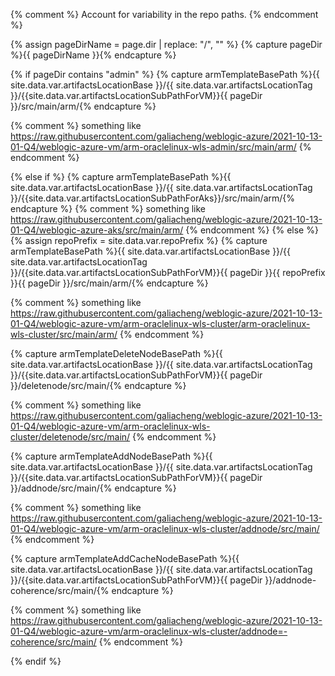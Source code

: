 <!--
Copyright (c) 2021, Oracle and/or its affiliates.
Licensed under the Universal Permissive License v 1.0 as shown at https://oss.oracle.com/licenses/upl.
-->

{% comment %}
Account for variability in the repo paths.
{% endcomment %}

{% assign pageDirName = page.dir | replace: "/", "" %}
{% capture pageDir %}{{ pageDirName }}{% endcapture %}

{% if pageDir contains "admin" %}
  {% capture armTemplateBasePath %}{{ site.data.var.artifactsLocationBase }}/{{ site.data.var.artifactsLocationTag }}/{{site.data.var.artifactsLocationSubPathForVM}}{{ pageDir }}/src/main/arm/{% endcapture %}
  
  {% comment %}
  something like https://raw.githubusercontent.com/galiacheng/weblogic-azure/2021-10-13-01-Q4/weblogic-azure-vm/arm-oraclelinux-wls-admin/src/main/arm/
  {% endcomment %}

{% else if %}
  {% capture armTemplateBasePath %}{{ site.data.var.artifactsLocationBase }}/{{ site.data.var.artifactsLocationTag }}/{{site.data.var.artifactsLocationSubPathForAks}}/src/main/arm/{% endcapture %}
  {% comment %}
  something like https://raw.githubusercontent.com/galiacheng/weblogic-azure/2021-10-13-01-Q4/weblogic-azure-aks/src/main/arm/
  {% endcomment %}
{% else %}
  {% assign repoPrefix = site.data.var.repoPrefix %}
  {% capture armTemplateBasePath %}{{ site.data.var.artifactsLocationBase }}/{{ site.data.var.artifactsLocationTag }}/{{site.data.var.artifactsLocationSubPathForVM}}{{ pageDir }}{{ repoPrefix }}{{ pageDir }}/src/main/arm/{% endcapture %}
  
  {% comment %}
  something like https://raw.githubusercontent.com/galiacheng/weblogic-azure/2021-10-13-01-Q4/weblogic-azure-vm/arm-oraclelinux-wls-cluster/arm-oraclelinux-wls-cluster/src/main/arm/
  {% endcomment %}

  {% capture armTemplateDeleteNodeBasePath %}{{ site.data.var.artifactsLocationBase }}/{{ site.data.var.artifactsLocationTag }}/{{site.data.var.artifactsLocationSubPathForVM}}{{ pageDir }}/deletenode/src/main/{% endcapture %}

  {% comment %}
  something like https://raw.githubusercontent.com/galiacheng/weblogic-azure/2021-10-13-01-Q4/weblogic-azure-vm/arm-oraclelinux-wls-cluster/deletenode/src/main/
  {% endcomment %}

  {% capture armTemplateAddNodeBasePath %}{{ site.data.var.artifactsLocationBase }}/{{ site.data.var.artifactsLocationTag }}/{{site.data.var.artifactsLocationSubPathForVM}}{{ pageDir }}/addnode/src/main/{% endcapture %}

  {% comment %}
  something like https://raw.githubusercontent.com/galiacheng/weblogic-azure/2021-10-13-01-Q4/weblogic-azure-vm/arm-oraclelinux-wls-cluster/addnode/src/main/
  {% endcomment %}

  {% capture armTemplateAddCacheNodeBasePath %}{{ site.data.var.artifactsLocationBase }}/{{ site.data.var.artifactsLocationTag }}/{{site.data.var.artifactsLocationSubPathForVM}}{{ pageDir }}/addnode-coherence/src/main/{% endcapture %}

  {% comment %}
  something like https://raw.githubusercontent.com/galiacheng/weblogic-azure/2021-10-13-01-Q4/weblogic-azure-vm/arm-oraclelinux-wls-cluster/addnode=-coherence/src/main/
  {% endcomment %}
  
{% endif %}
